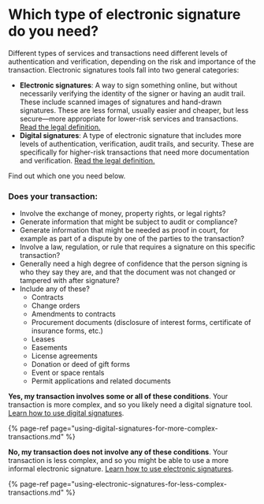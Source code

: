# Which type of electronic signature do you need?

Different types of services and transactions need different levels of authentication and verification, depending on the risk and importance of the transaction. Electronic signatures tools fall into two general categories:  

* **Electronic signatures**: A way to sign something online, but without necessarily verifying the identity of the signer or having an audit trail. These include scanned images of signatures and hand-drawn signatures. These are less formal, usually easier and cheaper, but less secure—more appropriate for lower-risk services and transactions. [Read the legal definition.](../definitions.md#electronic-signature)
* **Digital signatures**: A type of electronic signature that includes more levels of authentication, verification, audit trails, and security. These are specifically for higher-risk transactions that need more documentation and verification. [Read the legal definition.](../definitions.md#digital-signature) 

Find out which one you need below. 

### Does your transaction:

* Involve the exchange of money, property rights, or legal rights?
* Generate information that might be subject to audit or compliance?
* Generate information that might be needed as proof in court, for example as part of a dispute by one of the parties to the transaction?
* Involve a law, regulation, or rule that requires a signature on this specific transaction?
* Generally need a high degree of confidence that the person signing is who they say they are, and that the document was not changed or tampered with after signature?
* Include any of these?
  * Contracts    
  * Change orders   
  * Amendments to contracts 
  * Procurement documents \(disclosure of interest forms, certificate of insurance forms, etc.\) 
  * Leases 
  * Easements 
  * License agreements 
  * Donation or deed of gift forms 
  * Event or space rentals 
  * Permit applications and related documents 

**Yes, my transaction involves some or all of these conditions**. Your transaction is more complex, and so you likely need a digital signature tool. [Learn how to use digital signatures](using-digital-signatures-for-more-complex-transactions.md).

{% page-ref page="using-digital-signatures-for-more-complex-transactions.md" %}

**No, my transaction does not involve any of these conditions**. Your transaction is less complex, and so you might be able to use a more informal electronic signature. [Learn how to use electronic signatures](using-electronic-signatures-for-less-complex-transactions.md).

{% page-ref page="using-electronic-signatures-for-less-complex-transactions.md" %}

